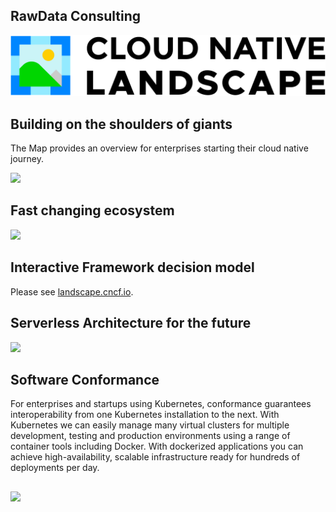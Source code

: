 ## RawData Consulting 

![Cloud Native Landscape Logo](https://raw.githubusercontent.com/cncf/artwork/master/other/cncf-landscape/horizontal/color/cncf-landscape-horizontal-color.png)

## Building on the shoulders of giants

The Map provides an overview for enterprises starting their cloud native journey.

![](https://rawc0der.github.io/rawdata-labs/CNCF_TrailMap_latest.png)

## Fast changing ecosystem

![](https://rawc0der.github.io/rawdata-labs/CloudNativeLandscape_latest.png)

## Interactive Framework decision model

Please see [landscape.cncf.io](https://landscape.cncf.io).

## Serverless Architecture for the future

![](https://rawc0der.github.io/rawdata-labs/CloudNativeLandscape_Serverless_latest.png)

## Software Conformance
 For enterprises and startups using Kubernetes, conformance guarantees interoperability from one Kubernetes installation to the next.
 With Kubernetes we can easily manage many virtual clusters for multiple development, testing and production environments using a range of container tools including Docker. With dockerized applications you can achieve high-availability, scalable infrastructure ready for hundreds of deployments per day.
 
 ##
![](https://rawc0der.github.io/rawdata-labs/certified_kubernetes_color-222x300.png)
